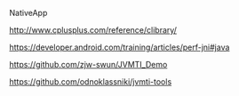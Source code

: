 NativeApp


http://www.cplusplus.com/reference/clibrary/

https://developer.android.com/training/articles/perf-jni#java

https://github.com/zjw-swun/JVMTI_Demo

https://github.com/odnoklassniki/jvmti-tools
